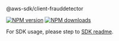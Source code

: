 @aws-sdk/client-frauddetector

[![NPM version](https://img.shields.io/npm/v/@aws-sdk/client-frauddetector/rc.svg)](https://www.npmjs.com/package/@aws-sdk/client-frauddetector)
[![NPM downloads](https://img.shields.io/npm/dm/@aws-sdk/client-frauddetector.svg)](https://www.npmjs.com/package/@aws-sdk/client-frauddetector)

For SDK usage, please step to [SDK readme](https://github.com/aws/aws-sdk-js-v3).
